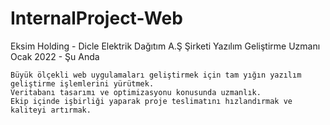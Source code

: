 # InternalProject-Web

Eksim Holding - Dicle Elektrik Dağıtım A.Ş Şirketi
Yazılım Geliştirme Uzmanı
Ocak 2022 - Şu Anda

    Büyük ölçekli web uygulamaları geliştirmek için tam yığın yazılım geliştirme işlemlerini yürütmek.
    Veritabanı tasarımı ve optimizasyonu konusunda uzmanlık.
    Ekip içinde işbirliği yaparak proje teslimatını hızlandırmak ve kaliteyi artırmak.
    
